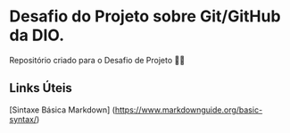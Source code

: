 # Desafio do Projeto sobre Git/GitHub da DIO.
Repositório criado para o Desafio de Projeto ✌🏻

## Links   Úteis
[Sintaxe Básica Markdown] (https://www.markdownguide.org/basic-syntax/)
